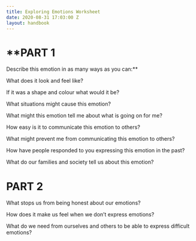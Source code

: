```yaml
---
title: Exploring Emotions Worksheet
date: 2020-08-31 17:03:00 Z
layout: handbook
---
```


# \*\*PART 1

Describe this emotion in as many ways as you can:\*\*

What does it look and feel like?

If it was a shape and colour what would it be?

What situations might cause this emotion?

What might this emotion tell me about what is going on for me?

How easy is it to communicate this emotion to others?

What might prevent me from communicating this emotion to others?

How have people responded to you expressing this emotion in the past?

What do our families and society tell us about this emotion?

# **PART 2**

What stops us from being honest about our emotions?

How does it make us feel when we don’t express emotions?

What do we need from ourselves and others to be able to express difficult emotions?